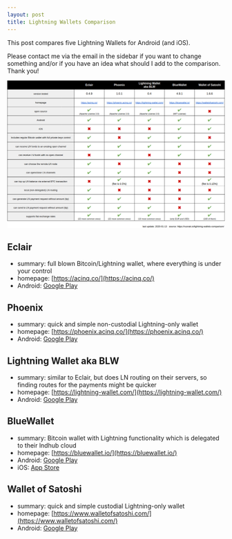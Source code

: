 ```yaml
---
layout: post
title: Lightning Wallets Comparison
---
```


This post compares five Lightning Wallets for Android (and iOS).

Please contact me via the email in the sidebar if you want to change something and/or if you have an idea what should I add to the comparison. Thank you!

[![lightning-wallets-comparison](/assets/lightning-wallets-comparison.png)](/assets/lightning-wallets-comparison.png)

## Eclair

* summary: full blown Bitcoin/Lightning wallet, where everything is under your control
* homepage: [https://acinq.co/](https://acinq.co/)
* Android: [Google Play](https://play.google.com/store/apps/details?id=fr.acinq.eclair.wallet.mainnet2)

## Phoenix

* summary: quick and simple non-custodial Lightning-only wallet
* homepage: [https://phoenix.acinq.co/](https://phoenix.acinq.co/)
* Android: [Google Play](https://play.google.com/store/apps/details?id=fr.acinq.phoenix.mainnet)

## Lightning Wallet aka BLW

* summary: similar to Eclair, but does LN routing on their servers, so finding routes for the payments might be quicker
* homepage: [https://lightning-wallet.com/](https://lightning-wallet.com/)
* Android: [Google Play](https://play.google.com/store/apps/details?id=com.lightning.walletapp)

## BlueWallet

* summary: Bitcoin wallet with Lightning functionality which is delegated to their lndhub cloud
* homepage: [https://bluewallet.io/](https://bluewallet.io/)
* Android: [Google Play](https://play.google.com/store/apps/details?id=io.bluewallet.bluewallet)
* iOS: [App Store](https://itunes.apple.com/us/app/bluewallet-bitcoin-wallet/id1376878040
)

## Wallet of Satoshi

* summary: quick and simple custodial Lightning-only wallet
* homepage: [https://www.walletofsatoshi.com/](https://www.walletofsatoshi.com/)
* Android: [Google Play](https://play.google.com/store/apps/details?id=com.livingroomofsatoshi.wallet)
